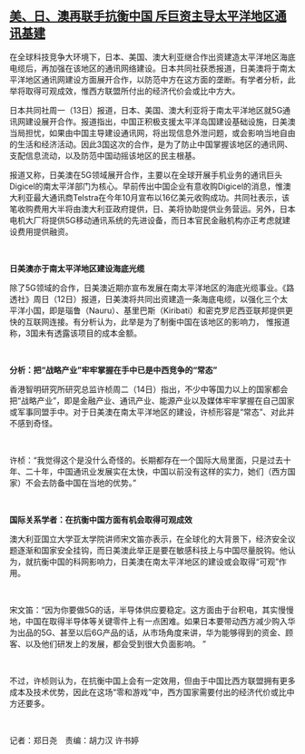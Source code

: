 <!--1639483020000-->
[美、日、澳再联手抗衡中国    斥巨资主导太平洋地区通讯基建](https://www.rfa.org/mandarin/yataibaodao/junshiwaijiao/ac1-12142021063108.html)
------

<p>在全球科技竞争大环境下，日本、美国、澳大利亚继合作出资建造太平洋地区海底电缆后，再加强在该地区的通讯网络建设。日本共同社获悉报道，日美澳将于南太平洋地区通讯网建设方面展开合作，以防范中方在这方面的垄断。有学者分析，此举将取得可观成效，惟西方联盟所付出的经济代价会或比中方大。 </p><p>日本共同社周一（13日）报道，日本、美国、澳大利亚将于南太平洋地区就5G通讯网建设展开合作。报道指出，中国正积极支援太平洋岛国建设基础设施，日美澳当局担忧，如果由中国主导建设通讯网，将出现信息外泄问题，或会影响当地自由的生活和经济活动。因此3国这次的合作，是为了防止中国掌握该地区的通讯网、支配信息流动，以及防范中国动摇该地区的民主根基。</p><p>报道又称，日美澳在5G领域展开合作，主要以在全球开展手机业务的通讯巨头Digicel的南太平洋部门为核心。早前传出中国企业有意收购Digicel的消息，惟澳大利亚最大通讯商Telstra在今年10月宣布以16亿美元收购成功。共同社表示，该笔收购费用大半将由澳大利亚政府提供，日、美将协助提供业务营运。另外，日本电机大厂将提供5G移动通讯系统的先进设备，而日本官民金融机构亦正考虑就建设费用提供融资。</p><p> </p><p><strong>日美澳亦于南太平洋地区建设海底光缆</strong></p><p>除了5G领域的合作，日美澳近期亦宣布发展在南太平洋地区的海底光缆事业。《路透社》周日（12日）报道，日美澳将共同出资建造一条海底电缆，以强化三个太平洋小国，即是瑙鲁（Nauru）、基里巴斯（Kiribati）和密克罗尼西亚联邦提供更快的互联网连接。有分析认为，此举是为了制衡中国在该地区的影响力， 惟报道称，3国未有透露该项目的成本金额。</p><p> </p><p><strong>分析：把</strong><strong>“</strong><strong>战略产业</strong><strong>”</strong><strong>牢牢掌握在手中已是中西竞争的</strong><strong>“</strong><strong>常态</strong><strong>”</strong></p><p>香港智明研究所研究总监许桢周二（14日）指出，不少中等国力以上的国家都会把“战略产业”，即是金融产业、通讯产业、能源产业以及媒体牢牢掌握在自己国家或军事同盟手中。对于日美澳在南太平洋地区的建设，许桢形容是“常态”、对此并不感到奇怪。</p><p> </p><p>许桢：“我觉得这个是没什么奇怪的。长期都存在一个国际大局里面，只是过去十年、二十年，中国通讯业发展实在太快，中国以前没有这样的实力，她们（西方国家）不会去防备中国在当地的优势。”</p><p> </p><p><strong>国际关系学者：在抗衡中国方面有机会取得可观成效</strong></p><p>澳大利亚国立大学亚太学院讲师宋文笛亦表示，在全球化的大背景下，经济安全议题逐渐和国家安全挂钩，而日美澳此举正是要在敏感科技上与中国尽量脱钩。他认为，就抗衡中国的科网影响力，日美澳在南太平洋地区的建设或会取得“可观”作用。</p><p> </p><p>宋文笛：“因为你要做5G的话，半导体供应要稳定。这方面由于台积电，其实慢慢地，中国在取得半导体等关键零件上有一点困难。如果日本要带动西方减少购入华为出品的5G、甚至以后6G产品的话，从市场角度来讲，华为能够得到的资金、顾客、以及他们研发上的发展，都会受到很大负面影响。 ”</p><p> </p><p>不过，许桢则认为，在抗衡中国上会有一定效用，但由于中国比西方联盟拥有更多成本及技术优势，因此在这场“零和游戏”中，西方国家需要付出的经济代价或比中方还要多。</p><p> </p><p>记者：郑日尧　责编：胡力汉 许书婷</p><p> </p><p> </p><p> </p><p> </p><p> </p>
